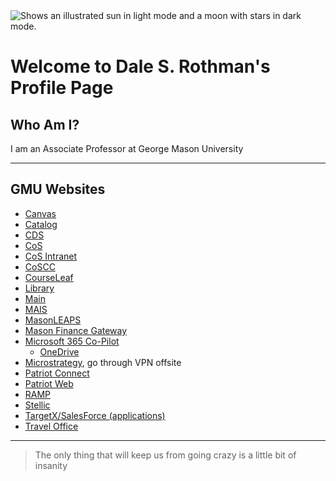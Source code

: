 <picture>
  <source media="(prefers-color-scheme: dark)" srcset="https://user-images.githubusercontent.com/25423296/163456776-7f95b81a-f1ed-45f7-b7ab-8fa810d529fa.png">
  <source media="(prefers-color-scheme: light)" srcset="https://user-images.githubusercontent.com/25423296/163456779-a8556205-d0a5-45e2-ac17-42d089e3c3f8.png">
  <img alt="Shows an illustrated sun in light mode and a moon with stars in dark mode." src="https://user-images.githubusercontent.com/25423296/163456779-a8556205-d0a5-45e2-ac17-42d089e3c3f8.png">
</picture>

# Welcome to Dale S. Rothman's Profile Page

## Who Am I?
I am an Associate Professor at George Mason University

---
## GMU Websites
* [Canvas](https://canvas.gmu.edu/login/canvas/)
* [Catalog](https://catalog.gmu.edu/)
* [CDS](https://science.gmu.edu/academics/departments-units/computational-data-sciences/)
* [CoS](https://science.gmu.edu/)
* [CoS Intranet](https://gmuedu.sharepoint.com/sites/MasonScienceIntranet/)  
* [CoSCC](https://coscc.science.gmu.edu/)
* [CourseLeaf](http://workingcatalog.gmu.edu/courseleaf)
* [Library](https://library.gmu.edu/)
* [Main](https://www.gmu.edu/)
* [MAIS](https://mais.gmu.edu/)
* [MasonLEAPS](https://hr.gmu.edu/masonleaps/)
* [Mason Finance Gateway](https://fiscal.gmu.edu/mason-finance-gateway/)
* [Microsoft 365 Co-Pilot](https://m365.cloud.microsoft/)
  * [OneDrive](https://gmuedu-my.sharepoint.com/my?login_hint=drothma%40GMU%2EEDU&source=waffle)
* [Microstrategy](https://microstrategy.gmu.edu/), go through VPN offsite
* [Patriot Connect](https://connect.gmu.edu/)
* [Patriot Web](https://patriotweb.gmu.edu/)
* [RAMP](https://ramp.gmu.edu/)
* [Stellic](https://stellic.gmu.edu/)
* [TargetX/SalesForce (applications)](https://masongrad.my.salesforce.com/)
* [Travel Office](https://fiscal.gmu.edu/travel/)

---
> The only thing that will keep us from going crazy is a little bit of insanity

<!--
**daler6/daler6** is a ✨ _special_ ✨ repository because its `README.md` (this file) appears on your GitHub profile.

Here are some ideas to get you started:

- 🔭 I’m currently working on ...
- 🌱 I’m currently learning ...
- 👯 I’m looking to collaborate on ...
- 🤔 I’m looking for help with ...
- 💬 Ask me about ...
- 📫 How to reach me: ...
- 😄 Pronouns: ...
- ⚡ Fun fact: ...
-->
